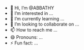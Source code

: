 - 👋 Hi, I’m @ABBATHY
- 👀 I’m interested in ...
- 🌱 I’m currently learning ...
- 💞️ I’m looking to collaborate on ...
- 📫 How to reach me ...
- 😄 Pronouns: ...
- ⚡ Fun fact: ...

<!---
ABBATHY/ABBATHY is a ✨ special ✨ repository because its `README.md` (this file) appears on your GitHub profile.
You can click the Preview link to take a look at your changes.
--->

